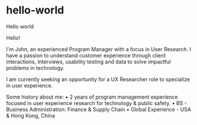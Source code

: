 # hello-world
Hello world

Hello!

I'm John, an experienced Program Manager with a focus in User Research. I have a passion to understand customer experience through client interactions, interviews, usability testing and data to solve impactful problems in technology.

I am currently seeking an opportunity for a UX Researcher role to specialize in user experience.

Some history about me:
• 2 years of program management experience focused in user experience research for technology & public safety.
• BS - Business Administration: Finance & Supply Chain
• Global Experience - USA & Hong Kong, China 
